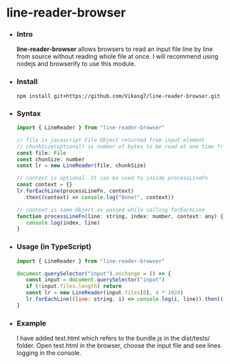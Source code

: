# line-reader-browser

- ### Intro  
   **line-reader-browser** allows browsers to read an input file line by line from source without reading whole file at once. I will recommend using nodejs and browserify to use this module.

- ### Install  
   `npm install git+https://github.com/Vikasg7/line-reader-browser.git`  

- ### Syntax
   ````javascript  
   import { LineReader } from "line-reader-browser"
   
   // file is javascript File Object returned from input element
   // chunkSize(optional) is number of bytes to be read at one time from file. defaults to 8 * 1024
   const file: File
   const chunSize: number
   const lr = new LineReader(file, chunkSize)

   // context is optional. It can be used to inside processLineFn   
   const context = {}
   lr.forEachLine(processLineFn, context)
     .then((context) => console.log("Done!", context))

   // context is same Object as passed while calling forEachLine
   function processLineFn(line: string, index: number, context: any) {
      console.log(index, line)
   }

   ````  

- ### Usage (in TypeScript)  
   ````javascript  
   import { LineReader } from "line-reader-browser"

   document.querySelector("input").onchange = () => {
      const input = document.querySelector("input")
      if (!input.files.length) return
      const lr = new LineReader(input.files[0], 4 * 1024)
      lr.forEachLine((line: string, i) => console.log(i, line)).then(() => console.log("Done!"))
   }
   ````

- ### Example
   I have added test.html which refers to the bundle.js in the dist/tests/ folder. Open test.html in the browser, choose the input file and see lines logging in the console.